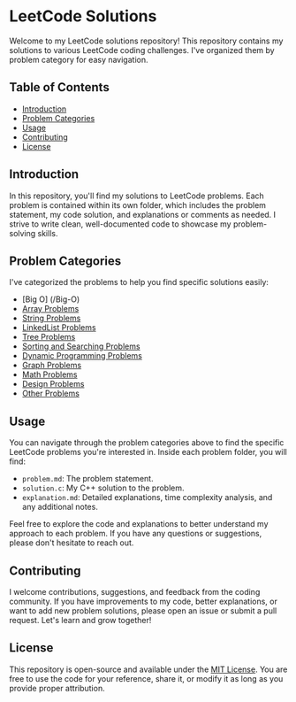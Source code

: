 # LeetCode Solutions

Welcome to my LeetCode solutions repository! This repository contains my solutions to various LeetCode coding challenges. I've organized them by problem category for easy navigation.

## Table of Contents

- [Introduction](#introduction)
- [Problem Categories](#problem-categories)
- [Usage](#usage)
- [Contributing](#contributing)
- [License](#license)

## Introduction

In this repository, you'll find my solutions to LeetCode problems. Each problem is contained within its own folder, which includes the problem statement, my code solution, and explanations or comments as needed. I strive to write clean, well-documented code to showcase my problem-solving skills.

## Problem Categories

I've categorized the problems to help you find specific solutions easily:

- [Big O] (/Big-O)
- [Array Problems](/array)
- [String Problems](/string)
- [LinkedList Problems](/linkedlist)
- [Tree Problems](/tree)
- [Sorting and Searching Problems](/sorting-searching)
- [Dynamic Programming Problems](/dynamic-programming)
- [Graph Problems](/graph)
- [Math Problems](/math)
- [Design Problems](/design)
- [Other Problems](/other)

## Usage

You can navigate through the problem categories above to find the specific LeetCode problems you're interested in. Inside each problem folder, you will find:

- `problem.md`: The problem statement.
- `solution.c`: My C++ solution to the problem.
- `explanation.md`: Detailed explanations, time complexity analysis, and any additional notes.

Feel free to explore the code and explanations to better understand my approach to each problem. If you have any questions or suggestions, please don't hesitate to reach out.

## Contributing

I welcome contributions, suggestions, and feedback from the coding community. If you have improvements to my code, better explanations, or want to add new problem solutions, please open an issue or submit a pull request. Let's learn and grow together!

## License

This repository is open-source and available under the [MIT License](LICENSE). You are free to use the code for your reference, share it, or modify it as long as you provide proper attribution.
